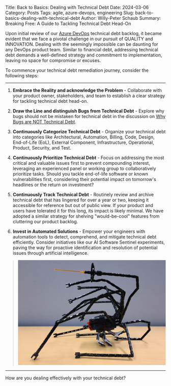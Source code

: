 Title: Back to Basics: Dealing with Technical Debt
Date: 2024-03-06
Category: Posts 
Tags: agile, azure-devops, engineering
Slug: back-to-basics-dealing-with-technical-debt
Author: Willy-Peter Schaub
Summary: Breaking Free: A Guide to Tackling Technical Debt Head-On

Upon initial review of our [Azure DevOps](https://learn.microsoft.com/en-us/azure/devops/user-guide/what-is-azure-devops?view=azure-devops) technical debt backlog, it became evident that we face a pivotal challenge in our pursuit of QUALITY and INNOVATION. Dealing with the seemingly impossible can be daunting for any DevOps product team. Similar to financial debt, addressing technical debt demands a well-defined strategy and commitment to implementation, leaving no space for compromise or excuses.

To commence your technical debt remediation journey, consider the following steps:

---

1. **Embrace the Reality and acknowledge the Problem** - Collaborate with your product owner, stakeholders, and team to establish a clear strategy for tackling technical debt head-on.

2. **Draw the Line and distinguish Bugs from Technical Debt** - Explore why bugs should not be mistaken for technical debt in the discussion on [Why Bugs are NOT Technical Debt](/engineering-practices-why-bugs-are-not-technical-debt.html).

3. **Continuously Categorize Technical Debt** - Organize your technical debt into categories like Architectural, Automation, Billing, Code, Design, End-of-Life (EoL), External Component, Infrastructure, Operational, Product, Security, and Test.

4. **Continuously Prioritize Technical Debt** - Focus on addressing the most critical and valuable issues first to prevent compounding interest, leveraging an experienced panel or working group to collaboratively prioritize tasks. Should you tackle end-of-life software or known vulnerabilities first, considering their potential impact on tomorrow's headlines or the return on investment?

5. **Continuously Track Technical Debt** - Routinely review and archive technical debt that has lingered for over a year or two, keeping it accessible for reference but out of public view. If your product and users have tolerated it for this long, its impact is likely minimal. We have adopted a similar strategy for shelving "would-be-cool" features from cluttering our product backlog.

6. **Invest in Automated Solutions** - Empower your engineers with automation tools to detect, comprehend, and mitigate technical debt efficiently. Consider initiatives like our AI Software Sentinel experiments, paving the way for proactive identification and resolution of potential issues through artificial intelligence.

> ![Sentinel Mascot](/images/back-to-basics-dealing-with-technical-debt-2.png)

---

How are you dealing effectively with your technical debt?

